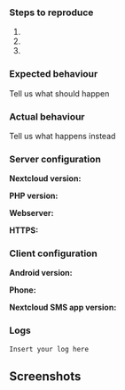 <!--
Thanks for reporting issues back to us! 

To make it possible for us to help you please fill out below information carefully.
--> 

### Steps to reproduce
1.
2.
3.

### Expected behaviour
Tell us what should happen

### Actual behaviour
Tell us what happens instead

### Server configuration

**Nextcloud version:** 

**PHP version:**

**Webserver:**

**HTTPS:**

### Client configuration

**Android version:**

**Phone:**

**Nextcloud SMS app version:**

### Logs

```
Insert your log here
```

## Screenshots
<!--
Upload your screenshots here if any
--> 
